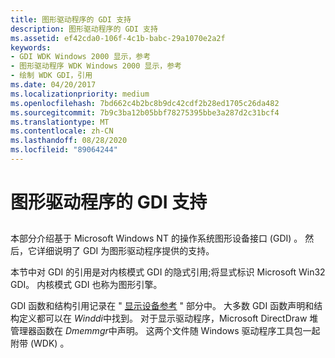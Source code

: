```yaml
---
title: 图形驱动程序的 GDI 支持
description: 图形驱动程序的 GDI 支持
ms.assetid: ef42cda0-106f-4c1b-babc-29a1070e2a2f
keywords:
- GDI WDK Windows 2000 显示，参考
- 图形驱动程序 WDK Windows 2000 显示，参考
- 绘制 WDK GDI，引用
ms.date: 04/20/2017
ms.localizationpriority: medium
ms.openlocfilehash: 7bd662c4b2bc8b9dc42cdf2b28ed1705c26da482
ms.sourcegitcommit: 7b9c3ba12b05bbf78275395bbe3a287d2c31bcf4
ms.translationtype: MT
ms.contentlocale: zh-CN
ms.lasthandoff: 08/28/2020
ms.locfileid: "89064244"
---
```

# <a name="gdi-support-for-graphics-drivers"></a>图形驱动程序的 GDI 支持


## <span id="ddk_gdi_support_for_graphics_drivers_gg"></span><span id="DDK_GDI_SUPPORT_FOR_GRAPHICS_DRIVERS_GG"></span>


本部分介绍基于 Microsoft Windows NT 的操作系统图形设备接口 (GDI) 。 然后，它详细说明了 GDI 为图形驱动程序提供的支持。

本节中对 GDI 的引用是对内核模式 GDI 的隐式引用;将显式标识 Microsoft Win32 GDI。 内核模式 GDI 也称为图形引擎。

GDI 函数和结构引用记录在 " [显示设备参考](/windows-hardware/drivers/ddi/index) " 部分中。 大多数 GDI 函数声明和结构定义都可以在 *Winddi*中找到。 对于显示驱动程序，Microsoft DirectDraw 堆管理器函数在 *Dmemmgr*中声明。 这两个文件随 Windows 驱动程序工具包一起附带 (WDK) 。

 

